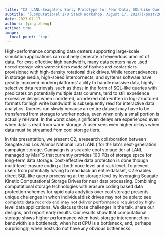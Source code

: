 ```yaml
---
title: "C2: LANL-Seagate's Early Prototype for Near-Data, SQL-Like Query Processing"
subtitle: "[Computational I/O Stack Workshop, August 17, 2023](/post/20230718-aug17/)"
date: 2023-07-17
authors: [qing.zheng]
active: true
image:
  focal_point: 'top'
---
```


High-performance computing data centers supporting large-scale simulation applications can routinely generate a tremendous amount of data. For cost-effective high bandwidth, many data centers have used tiered storage with warmer tiers made of flashes and cooler tiers provisioned with high-density rotational disk drives. While recent advances in storage media, high-speed interconnects, and systems software have greatly improved modern platforms’ ability to handle massive data, highly selective data retrievals, such as those in the form of SQL-like queries with predicates on potentially multiple data columns, tend to still experience excessive delays when unordered, unindexed data written in log-structured formats for high write bandwidth is subsequently read for interactive data analytics. Queries run slowly because an entire dataset may have to be transferred from storage to worker nodes, even when only a small portion is actually relevant. In the worst case, significant delays are experienced even when data is read from warm storage. A user sees even higher delays when data must be streamed from cool storage tiers.

In this presentation, we present C2, a research collaboration between Seagate and Los Alamos National Lab (LANL) for the lab's next-generation campaign storage. Campaign is a scalable cool storage tier at LANL managed by MarFS that currently provides 100 PBs of storage space for long-term data storage. Cost-effective data protection is done through multi-level erasure coding at both node level and rack level. To prevent users from potentially having to read back an entire dataset, C2 enables direct SQL-like query processing at the storage level by leveraging Seagate Kinetic Computational Storage Drives for near data processing. Combining computational storage technologies with erasure coding based data protection schemes for rapid data analytics over cool storage presents unique challenges in which individual disk drives may not be able to see complete data records and may not deliver performance required by high-level data applications. We discuss those challenges in the talk, share our designs, and report early results. Our results show that computational storage shows higher performance when host-storage interconnection bandwidth is a bottleneck, when host CPU is a bottleneck, and, perhaps surprisingly, when hosts do not have any obvious bottlenecks.